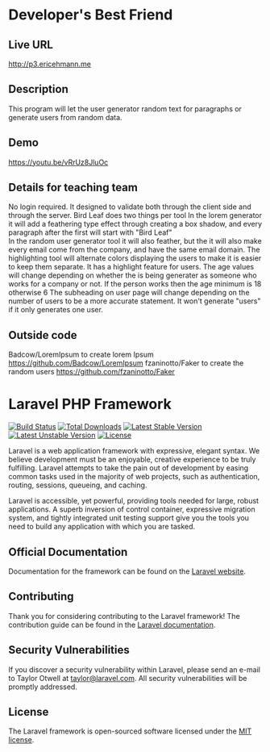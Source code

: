 # Developer's Best Friend

## Live URL
<http://p3.ericehmann.me>


## Description
This program will let the user generator random text for paragraphs or 
generate users from random data.  
## Demo
https://youtu.be/vRrUz8JluOc

## Details for teaching team
No login required.
It designed to validate both through the client side and through the server.
Bird Leaf does two things per tool  In the lorem generator it will add a feathering
type effect through creating a box shadow, and every paragraph after the first will
start with "Bird Leaf"  
In the random user generator tool it will also feather, but the it will also
make every email come from the company, and have the same email domain.
The highlighting tool will alternate colors displaying the users to make it is easier
to keep them separate. 
It has a highlight feature for users.  The age values will change depending on whether
the is being generater as someone who works for a company or not.  If the person works
then the age minimum is 18 otherwise 6
The subheading on user page will change depending on the number of users to be a more
accurate statement.  It won't generate "users" if it only generates one user.

## Outside code
Badcow/LoremIpsum to create lorem Ipsum https://github.com/Badcow/LoremIpsum
fzaninotto/Faker  to create the random users  https://github.com/fzaninotto/Faker

# Laravel PHP Framework

[![Build Status](https://travis-ci.org/laravel/framework.svg)](https://travis-ci.org/laravel/framework)
[![Total Downloads](https://poser.pugx.org/laravel/framework/d/total.svg)](https://packagist.org/packages/laravel/framework)
[![Latest Stable Version](https://poser.pugx.org/laravel/framework/v/stable.svg)](https://packagist.org/packages/laravel/framework)
[![Latest Unstable Version](https://poser.pugx.org/laravel/framework/v/unstable.svg)](https://packagist.org/packages/laravel/framework)
[![License](https://poser.pugx.org/laravel/framework/license.svg)](https://packagist.org/packages/laravel/framework)

Laravel is a web application framework with expressive, elegant syntax. We believe development must be an enjoyable, creative experience to be truly fulfilling. Laravel attempts to take the pain out of development by easing common tasks used in the majority of web projects, such as authentication, routing, sessions, queueing, and caching.

Laravel is accessible, yet powerful, providing tools needed for large, robust applications. A superb inversion of control container, expressive migration system, and tightly integrated unit testing support give you the tools you need to build any application with which you are tasked.

## Official Documentation

Documentation for the framework can be found on the [Laravel website](http://laravel.com/docs).

## Contributing

Thank you for considering contributing to the Laravel framework! The contribution guide can be found in the [Laravel documentation](http://laravel.com/docs/contributions).

## Security Vulnerabilities

If you discover a security vulnerability within Laravel, please send an e-mail to Taylor Otwell at taylor@laravel.com. All security vulnerabilities will be promptly addressed.

## License

The Laravel framework is open-sourced software licensed under the [MIT license](http://opensource.org/licenses/MIT).


